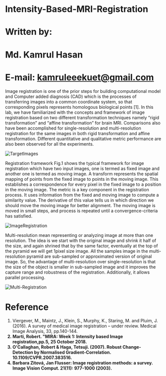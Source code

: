 # Intensity-Based-MRI-Registration
# Written by:
# Md. Kamrul Hasan
# E-mail: kamruleeekuet@gmail.com

Image registration is one of the prior steps for building computational model and Computer added diagnosis   (CAD) which  is the processes of transferring images into a common coordinate system,  so that corresponding pixels represents  homologous  biological  points  [1].  In  this  lab,  we  have  familiarized  with  the  concepts  and  framework  of  image  registration  based  on  two  different  transformation  techniques  namely  “rigid  transformation”  and  “affine  transformation” for brain MRI. Comparisons also have been accomplished for single-resolution and multi-resolution  registration for the same images  in both  rigid transformation  and  affine transformation. Different  quantitative and  qualitative metric performance are also been observed for all the experiments. 

![TargetImages](https://user-images.githubusercontent.com/32570071/54872670-e2c67b80-4dc7-11e9-86e9-e5a02d251e8f.PNG)

Registration framework
Fig.1 shows the typical framework for image registration which have two input images, one is termed as fixed image and another one is termed as moving image. A transform represents the spatial mapping of points from the fixed image to points in the moving image. This establishes a correspondence for every pixel in the fixed image to a position in the moving image. The metric is a key component in the registration process. It uses information from the fixed and moving image to compute a similarity value. The derivative of this value tells us in which direction we should move the moving image for better alignment. The moving image is moved in small steps, and process is repeated until a convergence-criteria has satisfied.  

![ImageRegistration](https://user-images.githubusercontent.com/32570071/54872682-16a1a100-4dc8-11e9-80ae-3b494add26c3.PNG)

Multi-resolution mean representing or analyzing image at more than one resolution. The idea is we start with the original image and shrink it half of the size, and again shrined that by the same factor, eventually at the top of the pyramid we will get 1pixel size image. All the samples image in the multi-resolution pyramid are sub-sampled or approximated version of original image. So, the advantage of multi-resolution over single-resolution is that the size of the object is smaller in sub-sampled image and it improves the capture range and robustness of the registration. Additionally, it allows parallel processing.

![Multi-Registration](https://user-images.githubusercontent.com/32570071/54872676-fa9dff80-4dc7-11e9-9cf8-53d69f56a7e2.PNG)






# Reference

1. Viergever, M., Maintz, J., Klein, S., Murphy, K., Staring, M. and Pluim, J. (2016). A survey of medical image registration – under review. Medical Image Analysis, 33, pp.140-144. <b>
2. Marti, Robert. "MIRA: Week 1: Intensity based Image registration,pp.5, 25 October 2018. <b> 
3. O'Callaghan, Robert & Haga, Tetsuji. (2007). Robust Change-Detection by Normalised Gradient-Correlation. 10.1109/CVPR.2007.383516. <b>
4. Barbara Zitová, Jan Flusser: Image registration methods: a survey. Image Vision Comput. 21(11): 977-1000 (2003).
